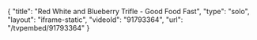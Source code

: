 {
    "title": "Red White and Blueberry Trifle - Good Food Fast",
    "type": "solo",
    "layout": "iframe-static",
    "videoId": "91793364",
    "url": "\/tvpembed\/91793364"
}